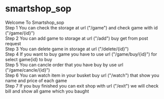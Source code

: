 # smartshop_sop
Welcome To Smartshop_sop<br/>
Step 1 You can check the storage at url ("/game") and check game with id ("/game/{id}")<br/>
Step 2 You can add game to storage at url ("/add") buy get from post request<br/>
Step 3 You can delete game in storage at url ("/delete/{id}")<br/>
Step 4 If you want to buy game you have to use url ("/game/buy/{id}") for select game{id} to buy<br/>
Step 5 You can cancle order that you have buy by use url ("/game/cancle/{id}")<br/>
Step 6 You can watch item in your busket buy url ("/watch") that show you name and price of each game<br/>
Step 7 If you buy finished you can exit shop with url ("/exit") we will check bill and show all game which you baught<br/>
